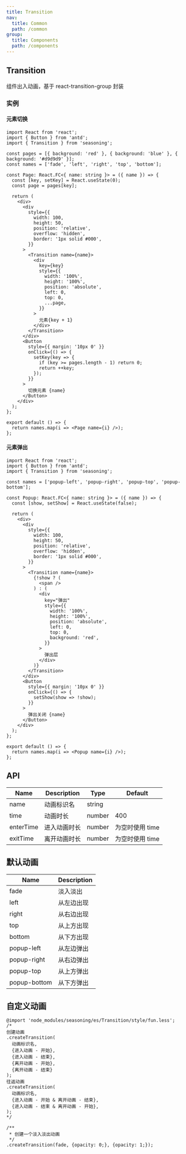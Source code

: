 ```yaml
---
title: Transition
nav:
  title: Common
  path: /common
group:
  title: Components
  path: /components
---
```


## Transition

组件出入动画，基于 react-transition-group 封装

### 实例

#### 元素切换

```tsx
import React from 'react';
import { Button } from 'antd';
import { Transition } from 'seasoning';

const pages = [{ background: 'red' }, { background: 'blue' }, { background: '#d9d9d9' }];
const names = ['fade', 'left', 'right', 'top', 'bottom'];

const Page: React.FC<{ name: string }> = ({ name }) => {
  const [key, setKey] = React.useState(0);
  const page = pages[key];

  return (
    <div>
      <div
        style={{
          width: 100,
          height: 50,
          position: 'relative',
          overflow: 'hidden',
          border: '1px solid #000',
        }}
      >
        <Transition name={name}>
          <div
            key={key}
            style={{
              width: '100%',
              height: '100%',
              position: 'absolute',
              left: 0,
              top: 0,
              ...page,
            }}
          >
            元素{key + 1}
          </div>
        </Transition>
      </div>
      <Button
        style={{ margin: '10px 0' }}
        onClick={() => {
          setKey(key => {
            if (key >= pages.length - 1) return 0;
            return ++key;
          });
        }}
      >
        切换元素 {name}
      </Button>
    </div>
  );
};

export default () => {
  return names.map(i => <Page name={i} />);
};
```

#### 元素弹出

```tsx
import React from 'react';
import { Button } from 'antd';
import { Transition } from 'seasoning';

const names = ['popup-left', 'popup-right', 'popup-top', 'popup-bottom'];

const Popup: React.FC<{ name: string }> = ({ name }) => {
  const [show, setShow] = React.useState(false);

  return (
    <div>
      <div
        style={{
          width: 100,
          height: 50,
          position: 'relative',
          overflow: 'hidden',
          border: '1px solid #000',
        }}
      >
        <Transition name={name}>
          {!show ? (
            <span />
          ) : (
            <div
              key="弹出"
              style={{
                width: '100%',
                height: '100%',
                position: 'absolute',
                left: 0,
                top: 0,
                background: 'red',
              }}
            >
              弹出层
            </div>
          )}
        </Transition>
      </div>
      <Button
        style={{ margin: '10px 0' }}
        onClick={() => {
          setShow(show => !show);
        }}
      >
        弹出关闭 {name}
      </Button>
    </div>
  );
};

export default () => {
  return names.map(i => <Popup name={i} />);
};
```

## API

| Name      | Description  | Type   | Default         |
| --------- | ------------ | ------ | --------------- |
| name      | 动画标识名   | string |                 |
| time      | 动画时长     | number | 400             |
| enterTime | 进入动画时长 | number | 为空时使用 time |
| exitTime  | 离开动画时长 | number | 为空时使用 time |

## 默认动画

| Name         | Description |
| ------------ | ----------- |
| fade         | 淡入淡出    |
| left         | 从左边出现  |
| right        | 从右边出现  |
| top          | 从上方出现  |
| bottom       | 从下方出现  |
| popup-left   | 从左边弹出  |
| popup-right  | 从右边弹出  |
| popup-top    | 从上方弹出  |
| popup-bottom | 从下方弹出  |

## 自定义动画

```less
@import 'node_modules/seasoning/es/Transition/style/fun.less';
/*
创建动画
.createTransition(
  动画标识名,
  {进入动画 - 开始},
  {进入动画 - 结束},
  {离开动画 - 开始},
  {离开动画 - 结束}
);
往返动画
.createTransition(
  动画标识名,
  {进入动画 - 开始 & 离开动画 - 结束},
  {进入动画 - 结束 & 离开动画 - 开始},
);
*/

/**
 * 创建一个淡入淡出动画
 */
.createTransition(fade, {opacity: 0;}, {opacity: 1;});
```
